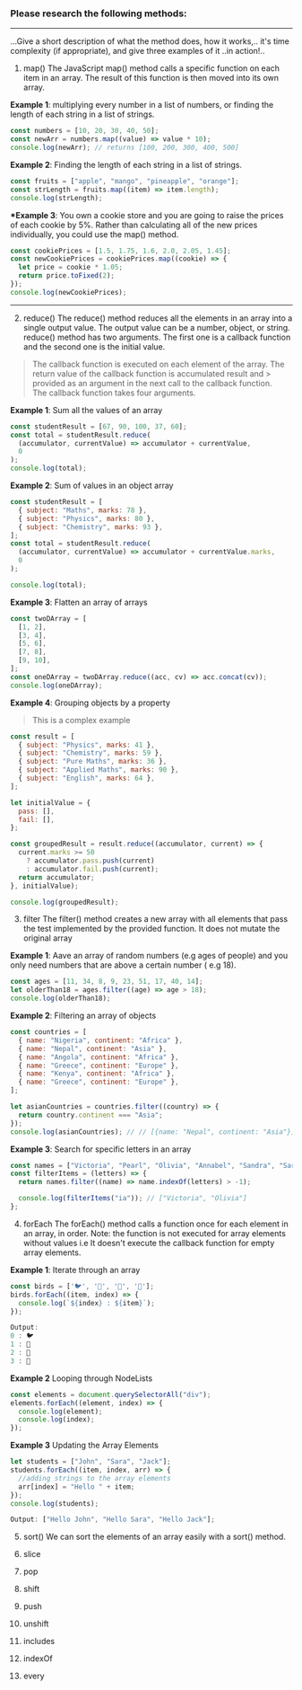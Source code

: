 ### Please research the following methods:

---

...Give a short description of what the method does, how it works,..
it's time complexity (if appropriate), and give three examples of it ..in action!..

1. map()
   The JavaScript map() method calls a specific function on each item in an array. The result of this function is then moved into its own array.

**Example 1**: multiplying every number in a list of numbers, or finding the length of each string in a list of strings.

```javascript
const numbers = [10, 20, 30, 40, 50];
const newArr = numbers.map((value) => value * 10);
console.log(newArr); // returns [100, 200, 300, 400, 500]
```

**Example 2**: Finding the length of each string in a list of strings.

```javascript
const fruits = ["apple", "mango", "pineapple", "orange"];
const strLength = fruits.map((item) => item.length);
console.log(strLength);
```

**\*Example 3**: You own a cookie store and you are going to raise the prices of each cookie by 5%. Rather than calculating all of the new prices individually, you could use the map() method.

```javascript
const cookiePrices = [1.5, 1.75, 1.6, 2.0, 2.05, 1.45];
const newCookiePrices = cookiePrices.map((cookie) => {
  let price = cookie * 1.05;
  return price.toFixed(2);
});
console.log(newCookiePrices);
```

---

2. reduce()
   The reduce() method reduces all the elements in an array into a single output value. The output value can be a number, object, or string. reduce() method has two arguments. The first one is a callback function and the second one is the initial value.

> The callback function is executed on each element of the array.
> The return value of the callback function is accumulated result and > provided as an argument in the next call to the callback function.  
> The callback function takes four arguments.

**Example 1**: Sum all the values of an array

```javascript
const studentResult = [67, 90, 100, 37, 60];
const total = studentResult.reduce(
  (accumulator, currentValue) => accumulator + currentValue,
  0
);
console.log(total);
```

**Example 2**: Sum of values in an object array

```javascript
const studentResult = [
  { subject: "Maths", marks: 78 },
  { subject: "Physics", marks: 80 },
  { subject: "Chemistry", marks: 93 },
];
const total = studentResult.reduce(
  (accumulator, currentValue) => accumulator + currentValue.marks,
  0
);

console.log(total);
```

**Example 3**: Flatten an array of arrays

```javascript
const twoDArray = [
  [1, 2],
  [3, 4],
  [5, 6],
  [7, 8],
  [9, 10],
];
const oneDArray = twoDArray.reduce((acc, cv) => acc.concat(cv));
console.log(oneDArray);
```

**Example 4**: Grouping objects by a property

> This is a complex example

```javascript
const result = [
  { subject: "Physics", marks: 41 },
  { subject: "Chemistry", marks: 59 },
  { subject: "Pure Maths", marks: 36 },
  { subject: "Applied Maths", marks: 90 },
  { subject: "English", marks: 64 },
];

let initialValue = {
  pass: [],
  fail: [],
};

const groupedResult = result.reduce((accumulator, current) => {
  current.marks >= 50
    ? accumulator.pass.push(current)
    : accumulator.fail.push(current);
  return accumulator;
}, initialValue);

console.log(groupedResult);
```

3. filter
   The filter() method creates a new array with all elements that pass the test implemented by the provided function. It does not mutate the original array

**Example 1**: Aave an array of random numbers (e.g ages of people) and you only need numbers that are above a certain number ( e.g 18).

```javascript
const ages = [11, 34, 8, 9, 23, 51, 17, 40, 14];
let olderThan18 = ages.filter((age) => age > 18);
console.log(olderThan18);
```

**Example 2**: Filtering an array of objects

```javascript
const countries = [
  { name: "Nigeria", continent: "Africa" },
  { name: "Nepal", continent: "Asia" },
  { name: "Angola", continent: "Africa" },
  { name: "Greece", continent: "Europe" },
  { name: "Kenya", continent: "Africa" },
  { name: "Greece", continent: "Europe" },
];

let asianCountries = countries.filter((country) => {
  return country.continent === "Asia";
});
console.log(asianCountries); // // [{name: "Nepal", continent: "Asia"}]
```

**Example 3**: Search for specific letters in an array

```javascript
const names = ["Victoria", "Pearl", "Olivia", "Annabel", "Sandra", "Sarah"];
const filterItems = (letters) => {
  return names.filter((name) => name.indexOf(letters) > -1);

  console.log(filterItems("ia")); // ["Victoria", "Olivia"]
};
```

4. forEach
   The forEach() method calls a function once for each element in an array, in order.
   Note: the function is not executed for array elements without values i.e It doesn't execute the callback function for empty array elements.

**Example 1**: Iterate through an array

```javascript
const birds = ['🐦', '🦅', '🦆', '🦉'];
birds.forEach((item, index) => {
  console.log(`${index} : ${item}`);
});

Output:
0 : 🐦
1 : 🦅
2 : 🦆
3 : 🦉
```

**Example 2** Looping through NodeLists

```javascript
const elements = document.querySelectorAll("div");
elements.forEach((element, index) => {
  console.log(element);
  console.log(index);
});
```

**Example 3** Updating the Array Elements

```javascript
let students = ["John", "Sara", "Jack"];
students.forEach((item, index, arr) => {
  //adding strings to the array elements
  arr[index] = "Hello " + item;
});
console.log(students);

Output: ["Hello John", "Hello Sara", "Hello Jack"];
```

5. sort()
   We can sort the elements of an array easily with a sort() method.

6. slice
7. pop
8. shift
9. push
10. unshift
11. includes
12. indexOf
13. every
